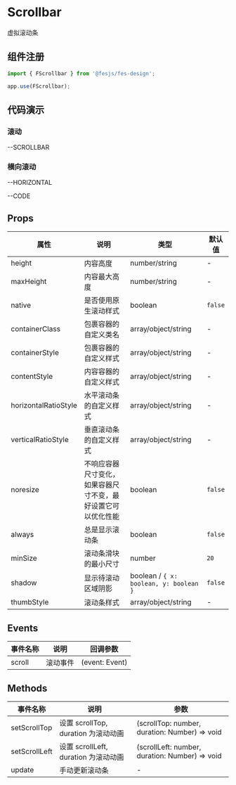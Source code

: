 # Scrollbar

虚拟滚动条

## 组件注册

```js
import { FScrollbar } from '@fesjs/fes-design';

app.use(FScrollbar);
```

## 代码演示

### 滚动

--SCROLLBAR

### 横向滚动

--HORIZONTAL

--CODE

## Props

| 属性                 | 说明                                                         | 类型                                   | 默认值  |
| -------------------- | ------------------------------------------------------------ | -------------------------------------- | ------- |
| height               | 内容高度                                                     | number/string                          | -       |
| maxHeight            | 内容最大高度                                                 | number/string                          | -       |
| native               | 是否使用原生滚动样式                                         | boolean                                | `false` |
| containerClass       | 包裹容器的自定义类名                                         | array/object/string                    | -       |
| containerStyle       | 包裹容器的自定义样式                                         | array/object/string                          | -       |
| contentStyle         | 内容容器的自定义样式                                         | array/object/string                          | -       |
| horizontalRatioStyle | 水平滚动条的自定义样式                                       | array/object/string                          | -       |
| verticalRatioStyle   | 垂直滚动条的自定义样式                                       | array/object/string                          | -       |
| noresize             | 不响应容器尺寸变化，如果容器尺寸不变，最好设置它可以优化性能 | boolean                                | `false` |
| always               | 总是显示滚动条                                               | boolean                                | `false` |
| minSize              | 滚动条滑块的最小尺寸                                         | number                                 | `20`    |
| shadow               | 显示待滚动区域阴影                                           | boolean / `{ x: boolean, y: boolean }` | `false` |
| thumbStyle               | 滚动条样式                                           | array/object/string | - |

## Events

| 事件名称 | 说明     | 回调参数       |
| -------- | -------- | -------------- |
| scroll   | 滚动事件 | (event: Event) |

## Methods

| 事件名称      | 说明                                 | 参数                                           |
| ------------- | ------------------------------------ | ---------------------------------------------- |
| setScrollTop  | 设置 scrollTop, duration 为滚动动画  | (scrollTop: number, duration: Number) => void  |
| setScrollLeft | 设置 scrollLeft, duration 为滚动动画 | (scrollLeft: number, duration: Number) => void |
| update        | 手动更新滚动条                       | -                                              |

